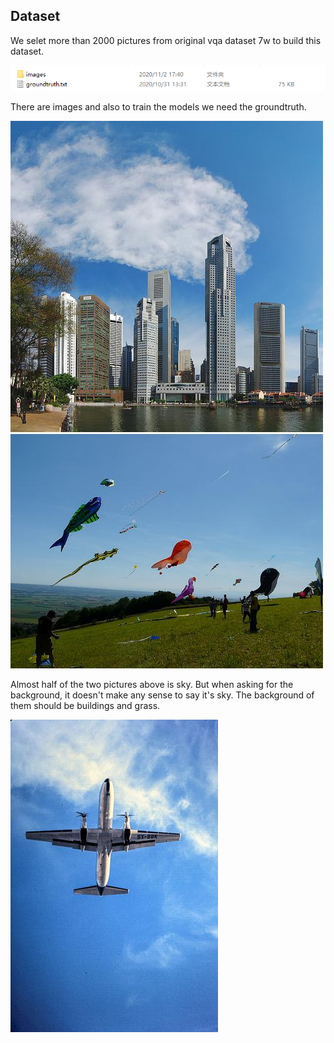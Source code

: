 ## Dataset
We selet more than 2000 pictures from original vqa dataset 7w to build this dataset.


<img src="picture/data.png" >


There are images and also to train the models we need the groundtruth.

<img src="picture/building1.jpg" >

<img src="picture/grass1.jpg" >

Almost half of the two pictures above is sky. But when asking for the background, it doesn't make any sense to say it's sky. The background of them should be buildings and grass.

<img src="picture/sky1.jpg" >
